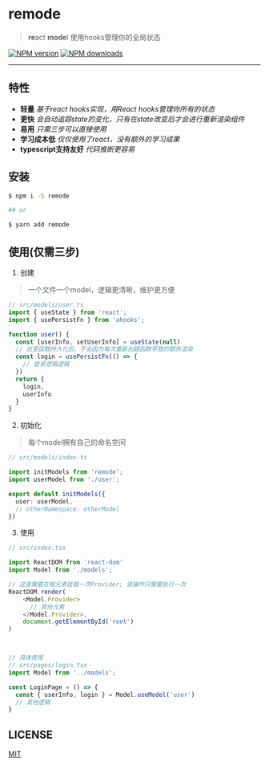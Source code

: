 # remode
> **re**act **mode**l 使用hooks管理你的全局状态

[![NPM version][npm]][npm-url] [![NPM downloads][npm-download]][npm-download-url]



[npm]: https://img.shields.io/npm/v/remode.svg
[npm-url]: https://www.npmjs.com/package/remode

[npm-download-url]: https://npmjs.com/package/remode
[npm-download]: https://img.shields.io/npm/dm/remode.svg

--------------------

## 特性

- **轻量** _基于react hooks实现，用React hooks管理你所有的状态_
- **更快** _会自动追踪state的变化，只有在state改变后才会进行重新渲染组件_
- **易用** _只需三步可以直接使用_
- **学习成本低** _仅仅使用了react，没有额外的学习成果_
- **typescript支持友好** _代码推断更容易_


## 安装

```bash
$ npm i -S remode

## or

$ yarn add remode

```


## 使用(仅需三步)

1. 创建
> 一个文件一个model，逻辑更清晰，维护更方便

```ts
// src/models/user.ts
import { useState } from 'react';
import { usePersistFn } from 'ahooks';

function user() {
  const [userInfo, setUserInfo] = useState(null)
  // 这里函数持久化后，不会因为每次重新创建函数导致的额外渲染
  const login = usePersistFn(() => {
    // 登录逻辑逻辑
  })
  return {
    login,
    userInfo
  }
}
```

2. 初始化
> 每个model拥有自己的命名空间

```ts
// src/models/index.ts

import initModels from 'remode';
import userModel from './user';

export default initModels({
  user: userModel,
  // otherNamespace: otherModel
})
```

3. 使用

```ts
// src/index.tsx

import ReactDOM from 'react-dom'
import Model from './models';

// 这里需要在根元素挂载一次Provider; 该操作只需要执行一次
ReactDOM.render(
    <Model.Provider>
      // 其他元素
    </Model.Provider>,
    document.getElementById('root')
)



// 具体使用
// src/pages/login.tsx
import Model from '../models';

const LoginPage = () => {
  const { userInfo, login } = Model.useModel('user')
  // 其他逻辑
}
```

## LICENSE

[MIT][license-url]

[license-url]: https://github.com/likun7981/remode/blob/master/LICENSE
[license]: http://img.shields.io/npm/l/remode.svg
